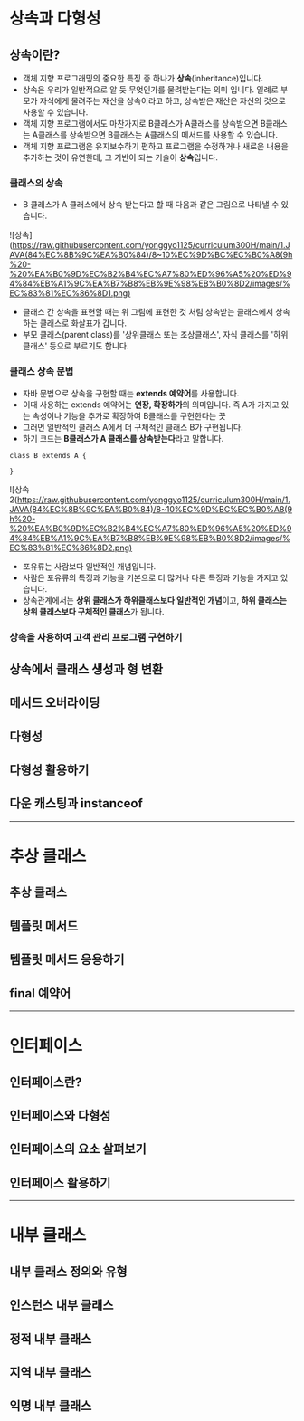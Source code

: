 # 상속과 다형성

## 상속이란?
- 객체 지향 프로그래밍의 중요한 특징 중 하나가 **상속**(inheritance)입니다. 
- 상속은 우리가 일반적으로 알 듯 무엇인가를 물려받는다는 의미 입니다. 일례로 부모가 자식에게 물려주는 재산을 상속이라고 하고, 상속받은 재산은 자신의 것으로 사용할 수 있습니다.
- 객체 지향 프로그램에서도 마찬가지로 B클래스가 A클래스를 상속받으면 B클래스는 A클래스를 상속받으면 B클래스는 A클래스의 메서드를 사용할 수 있습니다.
- 객체 지향 프로그램은 유지보수하기 편하고 프로그램을 수정하거나 새로운 내용을 추가하는 것이 유연한데, 그 기반이 되는 기술이 **상속**입니다. 

### 클래스의 상속
- B 클래스가 A 클래스에서 상속 받는다고 할 때 다음과 같은 그림으로 나타낼 수 있습니다.

![상속](https://raw.githubusercontent.com/yonggyo1125/curriculum300H/main/1.JAVA(84%EC%8B%9C%EA%B0%84)/8~10%EC%9D%BC%EC%B0%A8(9h%20-%20%EA%B0%9D%EC%B2%B4%EC%A7%80%ED%96%A5%20%ED%94%84%EB%A1%9C%EA%B7%B8%EB%9E%98%EB%B0%8D2/images/%EC%83%81%EC%86%8D1.png)

- 클래스 간 상속을 표현할 때는 위 그림에 표현한 것 처럼 상속받는 클래스에서 상속하는 클래스로 화살표가 갑니다. 
- 부모 클래스(parent class)를 '상위클래스 또는 조상클래스', 자식 클래스를 '하위 클래스' 등으로 부르기도 합니다.

### 클래스 상속 문법
- 자바 문법으로 상속을 구현할 때는 **extends 예약어**를 사용합니다.
- 이때 사용하는 extends 예약어는 **연장, 확장하가**의 의미입니다. 즉 A가 가지고 있는 속성이나 기능을 추가로 확장하여 B클래스를 구현한다는 끗
- 그러면 일반적인 클래스 A에서 더 구체적인 클래스 B가 구현됩니다.
- 하기 코드는 **B클래스가 A 클래스를 상속받는다**라고 말합니다.
```
class B extends A {

}
```

![상속2(https://raw.githubusercontent.com/yonggyo1125/curriculum300H/main/1.JAVA(84%EC%8B%9C%EA%B0%84)/8~10%EC%9D%BC%EC%B0%A8(9h%20-%20%EA%B0%9D%EC%B2%B4%EC%A7%80%ED%96%A5%20%ED%94%84%EB%A1%9C%EA%B7%B8%EB%9E%98%EB%B0%8D2/images/%EC%83%81%EC%86%8D2.png)

- 포유류는 사람보다 일반적인 개념입니다.
- 사람은 포유류의 특징과 기능을 기본으로 더 많거나 다른 특징과 기능을 가지고 있습니다. 
- 상속관계에서는 **상위 클래스가 하위클래스보다 일반적인 개념**이고, **하위 클래스는 상위 클래스보다 구체적인 클래스**가 됩니다.

### 상속을 사용하여 고객 관리 프로그램 구현하기


## 상속에서 클래스 생성과 형 변환



## 메서드 오버라이딩

## 다형성

## 다형성 활용하기

## 다운 캐스팅과 instanceof 

* * * 
# 추상 클래스

## 추상 클래스

## 템플릿 메서드

## 템플릿 메서드 응용하기

## final 예약어

* * * 
# 인터페이스

## 인터페이스란?

## 인터페이스와 다형성

## 인터페이스의 요소 살펴보기

## 인터페이스 활용하기

* * * 
# 내부 클래스

## 내부 클래스 정의와 유형

## 인스턴스 내부 클래스

## 정적 내부 클래스

## 지역 내부 클래스

## 익명 내부 클래스


